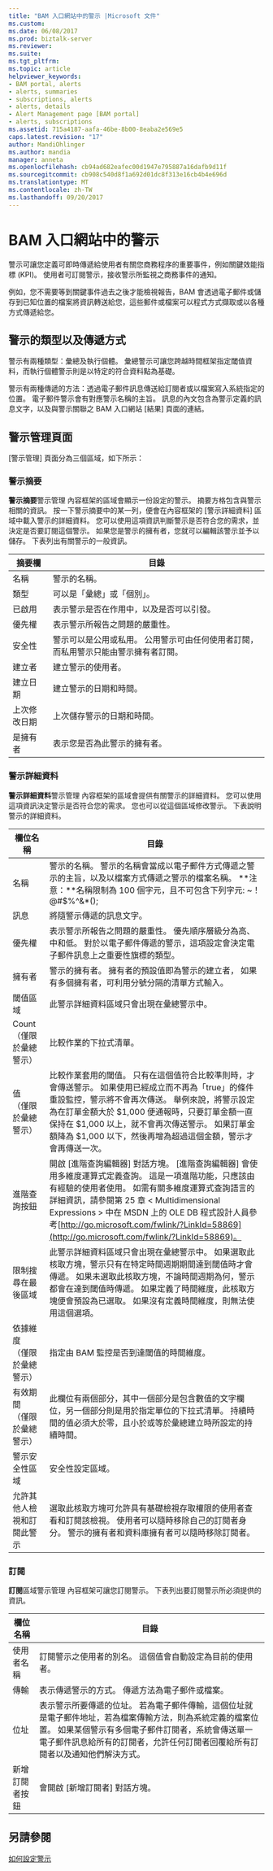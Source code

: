 ```yaml
---
title: "BAM 入口網站中的警示 |Microsoft 文件"
ms.custom: 
ms.date: 06/08/2017
ms.prod: biztalk-server
ms.reviewer: 
ms.suite: 
ms.tgt_pltfrm: 
ms.topic: article
helpviewer_keywords:
- BAM portal, alerts
- alerts, summaries
- subscriptions, alerts
- alerts, details
- Alert Management page [BAM portal]
- alerts, subscriptions
ms.assetid: 715a4187-aafa-46be-8b00-8eaba2e569e5
caps.latest.revision: "17"
author: MandiOhlinger
ms.author: mandia
manager: anneta
ms.openlocfilehash: cb94ad682eafec00d1947e795887a16dafb9d11f
ms.sourcegitcommit: cb908c540d8f1a692d01dc8f313e16cb4b4e696d
ms.translationtype: MT
ms.contentlocale: zh-TW
ms.lasthandoff: 09/20/2017
---
```

# <a name="alerts-in-the-bam-portal"></a>BAM 入口網站中的警示
警示可讓您定義可即時傳遞給使用者有關您商務程序的重要事件，例如關鍵效能指標 (KPI)。 使用者可訂閱警示，接收警示所監視之商務事件的通知。  
  
 例如，您不需要等到關鍵事件過去之後才能檢視報告，BAM 會透過電子郵件或儲存到已知位置的檔案將資訊轉送給您，這些郵件或檔案可以程式方式擷取或以各種方式傳遞給您。  
  
## <a name="types-of-alerts-and-how-they-are-delivered"></a>警示的類型以及傳遞方式  
 警示有兩種類型：彙總及執行個體。 彙總警示可讓您跨越時間框架指定閾值資料，而執行個體警示則是以特定的符合資料點為基礎。  
  
 警示有兩種傳遞的方法：透過電子郵件訊息傳送給訂閱者或以檔案寫入系統指定的位置。 電子郵件警示會有對應警示名稱的主旨。 訊息的內文包含為警示定義的訊息文字，以及與警示關聯之 BAM 入口網站 [結果] 頁面的連結。  
  
## <a name="the-alert-management-page"></a>警示管理頁面  
 [警示管理] 頁面分為三個區域，如下所示：  
  
### <a name="alert-summary"></a>警示摘要  
 **警示摘要**警示管理 內容框架的區域會顯示一份設定的警示。 摘要方格包含與警示相關的資訊。 按一下警示摘要中的某一列，便會在內容框架的 [警示詳細資料] 區域中載入警示的詳細資料。 您可以使用這項資訊判斷警示是否符合您的需求，並決定是否要訂閱這個警示。  如果您是警示的擁有者，您就可以編輯該警示並予以儲存。 下表列出有關警示的一般資訊。  
  
|摘要欄|目錄|  
|--------------------|--------------|  
|名稱|警示的名稱。|  
|類型|可以是「彙總」或「個別」。|  
|已啟用|表示警示是否在作用中，以及是否可以引發。|  
|優先權|表示警示所報告之問題的嚴重性。|  
|安全性|警示可以是公用或私用。 公用警示可由任何使用者訂閱， 而私用警示只能由警示擁有者訂閱。|  
|建立者|建立警示的使用者。|  
|建立日期|建立警示的日期和時間。|  
|上次修改日期|上次儲存警示的日期和時間。|  
|是擁有者|表示您是否為此警示的擁有者。|  
  
### <a name="alert-details"></a>警示詳細資料  
 **警示詳細資料**警示管理 內容框架的區域會提供有關警示的詳細資料。 您可以使用這項資訊決定警示是否符合您的需求。 您也可以從這個區域修改警示。 下表說明警示的詳細資料。  
  
|欄位名稱|目錄|  
|----------------|--------------|  
|名稱|警示的名稱。 警示的名稱會當成以電子郵件方式傳遞之警示的主旨，以及以檔案方式傳遞之警示的檔案名稱。 **注意：**名稱限制為 100 個字元，且不可包含下列字元: ~！@#$%^&amp;*();|  
|訊息|將隨警示傳遞的訊息文字。|  
|優先權|表示警示所報告之問題的嚴重性。 優先順序層級分為高、中和低。 對於以電子郵件傳遞的警示，這項設定會決定電子郵件訊息上之重要性旗標的類型。|  
|擁有者|警示的擁有者。 擁有者的預設值即為警示的建立者， 如果有多個擁有者，可利用分號分隔的清單方式輸入。|  
|閾值區域|此警示詳細資料區域只會出現在彙總警示中。|  
|Count<br />（僅限於彙總警示）|比較作業的下拉式清單。|  
|值<br />（僅限於彙總警示）|比較作業套用的閾值。 只有在這個值符合比較準則時，才會傳送警示。 如果使用已經成立而不再為「true」的條件重設監控，警示將不會再次傳送。 舉例來說，將警示設定為在訂單金額大於 $1,000 便通報時，只要訂單金額一直保持在 $1,000 以上，就不會再次傳送警示。 如果訂單金額降為 $1,000 以下，然後再增為超過這個金額，警示才會再傳送一次。|  
|進階查詢按鈕|開啟 [進階查詢編輯器] 對話方塊。 [進階查詢編輯器] 會使用多維度運算式定義查詢。 這是一項進階功能，只應該由有經驗的使用者使用。 如需有關多維度運算式查詢語言的詳細資訊，請參閱第 25 章 < Multidimensional Expressions > 中在 MSDN 上的 OLE DB 程式設計人員參考[http://go.microsoft.com/fwlink/?LinkId=58869](http://go.microsoft.com/fwlink/?LinkId=58869)。|  
|限制搜尋在最後區域|此警示詳細資料區域只會出現在彙總警示中。 如果選取此核取方塊，警示只有在特定時間週期期間達到閾值時才會傳遞。 如果未選取此核取方塊，不論時間週期為何，警示都會在達到閾值時傳遞。 如果定義了時間維度，此核取方塊便會預設為已選取。 如果沒有定義時間維度，則無法使用這個選項。|  
|依據維度<br />（僅限於彙總警示）|指定由 BAM 監控是否到達閾值的時間維度。|  
|有效期間<br />（僅限於彙總警示）|此欄位有兩個部分，其中一個部分是包含數值的文字欄位，另一個部分則是用於指定單位的下拉式清單。 持續時間的值必須大於零，且小於或等於彙總建立時所設定的持續時間。|  
|警示安全性區域|安全性設定區域。|  
|允許其他人檢視和訂閱此警示|選取此核取方塊可允許具有基礎檢視存取權限的使用者查看和訂閱該檢視。 使用者可以隨時移除自己的訂閱者身分。 警示的擁有者和資料庫擁有者可以隨時移除訂閱者。|  
  
### <a name="subscriptions"></a>訂閱  
 **訂閱**區域警示管理 內容框架可讓您訂閱警示。 下表列出要訂閱警示所必須提供的資訊。  
  
|欄位名稱|目錄|  
|----------------|--------------|  
|使用者名稱|訂閱警示之使用者的別名。 這個值會自動設定為目前的使用者。|  
|傳輸|表示傳遞警示的方式。 傳遞方法為電子郵件或檔案。|  
|位址|表示警示所要傳遞的位址。 若為電子郵件傳輸，這個位址就是電子郵件地址，若為檔案傳輸方法，則為系統定義的檔案位置。 如果某個警示有多個電子郵件訂閱者，系統會傳送單一電子郵件訊息給所有的訂閱者，允許任何訂閱者回覆給所有訂閱者以及通知他們解決方式。|  
|新增訂閱者按鈕|會開啟 [新增訂閱者] 對話方塊。|  
  
## <a name="see-also"></a>另請參閱  
 [如何設定警示](../core/how-to-set-an-alert.md)